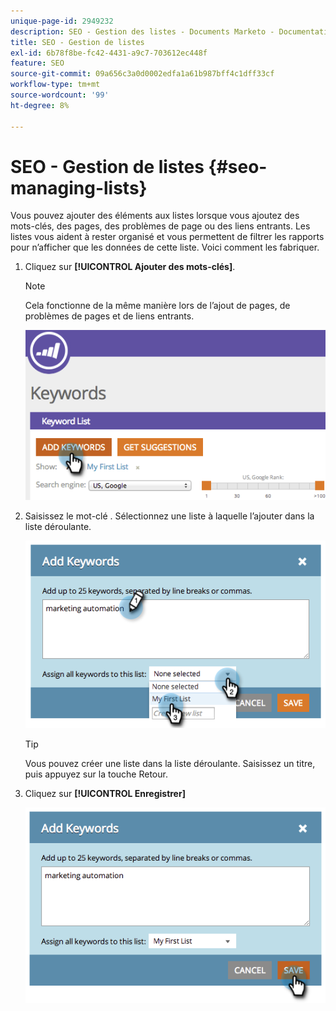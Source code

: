 ```yaml
---
unique-page-id: 2949232
description: SEO - Gestion des listes - Documents Marketo - Documentation du produit
title: SEO - Gestion de listes
exl-id: 6b78f8be-fc42-4431-a9c7-703612ec448f
feature: SEO
source-git-commit: 09a656c3a0d0002edfa1a61b987bff4c1dff33cf
workflow-type: tm+mt
source-wordcount: '99'
ht-degree: 8%

---
```


# SEO - Gestion de listes {#seo-managing-lists}

Vous pouvez ajouter des éléments aux listes lorsque vous ajoutez des mots-clés, des pages, des problèmes de page ou des liens entrants. Les listes vous aident à rester organisé et vous permettent de filtrer les rapports pour n’afficher que les données de cette liste. Voici comment les fabriquer.

1. Cliquez sur **[!UICONTROL Ajouter des mots-clés]**.

   >[!NOTE]
   >
   >Cela fonctionne de la même manière lors de l’ajout de pages, de problèmes de pages et de liens entrants.

   ![](assets/image2014-9-18-13-3a24-3a35.png)

1. Saisissez le mot-clé . Sélectionnez une liste à laquelle l’ajouter dans la liste déroulante.

   ![](assets/image2014-9-18-13-3a24-3a50.png)

   >[!TIP]
   >
   >Vous pouvez créer une liste dans la liste déroulante. Saisissez un titre, puis appuyez sur la touche Retour.

1. Cliquez sur **[!UICONTROL Enregistrer]**

   ![](assets/image2014-9-18-13-3a25-3a36.png)
